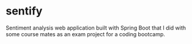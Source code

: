 # sentify
Sentiment analysis web application built with Spring Boot that I did with some course mates as an exam project for a coding bootcamp.
